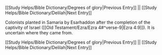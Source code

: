 [[Study Helps/Bible Dictionary/Degrees of glory|Previous Entry]]  ||  [[Study Helps/Bible Dictionary/Delilah|Next Entry]]

 Colonists planted in Samaria by Esarhaddon after the completion of the captivity of Israel ([[Old Testament/Ezra/Ezra 4#^verse-9|Ezra 4:9]]). It is uncertain where they came from.

[[Study Helps/Bible Dictionary/Degrees of glory|Previous Entry]]  ||  [[Study Helps/Bible Dictionary/Delilah|Next Entry]]